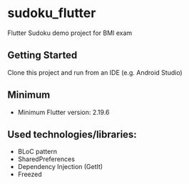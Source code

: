 # sudoku_flutter

Flutter Sudoku demo project for BMI exam

## Getting Started

Clone this project and run from an IDE (e.g. Android Studio)

## Minimum
* Minimum Flutter version: 2.19.6

## Used technologies/libraries:
* BLoC pattern
* SharedPreferences
* Dependency Injection (GetIt)
* Freezed
